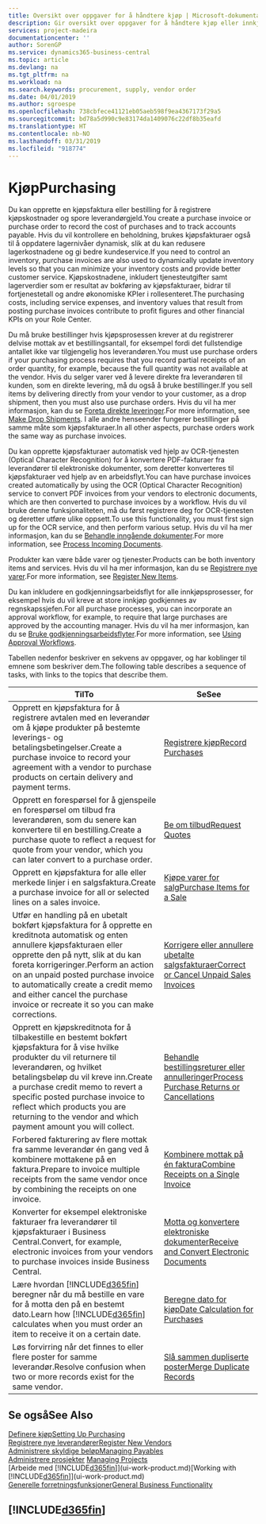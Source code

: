 ```yaml
---
title: Oversikt over oppgaver for å håndtere kjøp | Microsoft-dokumentasjon
description: Gir oversikt over oppgaver for å håndtere kjøp eller innkjøpsprosesser, inkludert hvordan kjøpsfakturaer og bestillinger fungerer.
services: project-madeira
documentationcenter: ''
author: SorenGP
ms.service: dynamics365-business-central
ms.topic: article
ms.devlang: na
ms.tgt_pltfrm: na
ms.workload: na
ms.search.keywords: procurement, supply, vendor order
ms.date: 04/01/2019
ms.author: sgroespe
ms.openlocfilehash: 738cbfece41121eb05aeb598f9ea4367173f29a5
ms.sourcegitcommit: bd78a5d990c9e83174da1409076c22df8b35eafd
ms.translationtype: HT
ms.contentlocale: nb-NO
ms.lasthandoff: 03/31/2019
ms.locfileid: "918774"
---
```

# <a name="purchasing"></a><span data-ttu-id="3edb6-103">Kjøp</span><span class="sxs-lookup"><span data-stu-id="3edb6-103">Purchasing</span></span>
<span data-ttu-id="3edb6-104">Du kan opprette en kjøpsfaktura eller bestilling for å registrere kjøpskostnader og spore leverandørgjeld.</span><span class="sxs-lookup"><span data-stu-id="3edb6-104">You create a purchase invoice or purchase order to record the cost of purchases and to track accounts payable.</span></span> <span data-ttu-id="3edb6-105">Hvis du vil kontrollere en beholdning, brukes kjøpsfakturaer også til å oppdatere lagernivåer dynamisk, slik at du kan redusere lagerkostnadene og gi bedre kundeservice.</span><span class="sxs-lookup"><span data-stu-id="3edb6-105">If you need to control an inventory, purchase invoices are also used to dynamically update inventory levels so that you can minimize your inventory costs and provide better customer service.</span></span> <span data-ttu-id="3edb6-106">Kjøpskostnadene, inkludert tjenesteutgifter samt lagerverdier som er resultat av bokføring av kjøpsfakturaer, bidrar til fortjenestetall og andre økonomiske KPIer i rollesenteret.</span><span class="sxs-lookup"><span data-stu-id="3edb6-106">The purchasing costs, including service expenses, and inventory values that result from posting purchase invoices contribute to profit figures and other financial KPIs on your Role Center.</span></span>

<span data-ttu-id="3edb6-107">Du må bruke bestillinger hvis kjøpsprosessen krever at du registrerer delvise mottak av et bestillingsantall, for eksempel fordi det fullstendige antallet ikke var tilgjengelig hos leverandøren.</span><span class="sxs-lookup"><span data-stu-id="3edb6-107">You must use purchase orders if your purchasing process requires that you record partial receipts of an order quantity, for example, because the full quantity was not available at the vendor.</span></span> <span data-ttu-id="3edb6-108">Hvis du selger varer ved å levere direkte fra leverandøren til kunden, som en direkte levering, må du også å bruke bestillinger.</span><span class="sxs-lookup"><span data-stu-id="3edb6-108">If you sell items by delivering directly from your vendor to your customer, as a drop shipment, then you must also use purchase orders.</span></span> <span data-ttu-id="3edb6-109">Hvis du vil ha mer informasjon, kan du se [Foreta direkte leveringer](sales-how-drop-shipment.md).</span><span class="sxs-lookup"><span data-stu-id="3edb6-109">For more information, see [Make Drop Shipments](sales-how-drop-shipment.md).</span></span> <span data-ttu-id="3edb6-110">I alle andre henseender fungerer bestillinger på samme måte som kjøpsfakturaer.</span><span class="sxs-lookup"><span data-stu-id="3edb6-110">In all other aspects, purchase orders work the same way as purchase invoices.</span></span>

<span data-ttu-id="3edb6-111">Du kan opprette kjøpsfakturaer automatisk ved hjelp av OCR-tjenesten (Optical Character Recognition) for å konvertere PDF-fakturaer fra leverandører til elektroniske dokumenter, som deretter konverteres til kjøpsfakturaer ved hjelp av en arbeidsflyt.</span><span class="sxs-lookup"><span data-stu-id="3edb6-111">You can have purchase invoices created automatically by using the OCR (Optical Character Recognition) service to convert PDF invoices from your vendors to electronic documents, which are then converted to purchase invoices by a workflow.</span></span> <span data-ttu-id="3edb6-112">Hvis du vil bruke denne funksjonaliteten, må du først registrere deg for OCR-tjenesten og deretter utføre ulike oppsett.</span><span class="sxs-lookup"><span data-stu-id="3edb6-112">To use this functionality, you must first sign up for the OCR service, and then perform various setup.</span></span> <span data-ttu-id="3edb6-113">Hvis du vil ha mer informasjon, kan du se [Behandle inngående dokumenter](across-process-income-documents.md).</span><span class="sxs-lookup"><span data-stu-id="3edb6-113">For more information, see [Process Incoming Documents](across-process-income-documents.md).</span></span>      

<span data-ttu-id="3edb6-114">Produkter kan være både varer og tjenester.</span><span class="sxs-lookup"><span data-stu-id="3edb6-114">Products can be both inventory items and services.</span></span> <span data-ttu-id="3edb6-115">Hvis du vil ha mer informasjon, kan du se [Registrere nye varer](inventory-how-register-new-items.md).</span><span class="sxs-lookup"><span data-stu-id="3edb6-115">For more information, see [Register New Items](inventory-how-register-new-items.md).</span></span>

<span data-ttu-id="3edb6-116">Du kan inkludere en godkjenningsarbeidsflyt for alle innkjøpsprosesser, for eksempel hvis du vil kreve at store innkjøp godkjennes av regnskapssjefen.</span><span class="sxs-lookup"><span data-stu-id="3edb6-116">For all purchase processes, you can incorporate an approval workflow, for example, to require that large purchases are approved by the accounting manager.</span></span> <span data-ttu-id="3edb6-117">Hvis du vil ha mer informasjon, kan du se [Bruke godkjenningsarbeidsflyter](across-how-use-approval-workflows.md).</span><span class="sxs-lookup"><span data-stu-id="3edb6-117">For more information, see [Using Approval Workflows](across-how-use-approval-workflows.md).</span></span>

<span data-ttu-id="3edb6-118">Tabellen nedenfor beskriver en sekvens av oppgaver, og har koblinger til emnene som beskriver dem.</span><span class="sxs-lookup"><span data-stu-id="3edb6-118">The following table describes a sequence of tasks, with links to the topics that describe them.</span></span>

| <span data-ttu-id="3edb6-119">Til</span><span class="sxs-lookup"><span data-stu-id="3edb6-119">To</span></span> | <span data-ttu-id="3edb6-120">Se</span><span class="sxs-lookup"><span data-stu-id="3edb6-120">See</span></span> |
| --- | --- |
| <span data-ttu-id="3edb6-121">Opprett en kjøpsfaktura for å registrere avtalen med en leverandør om å kjøpe produkter på bestemte leverings- og betalingsbetingelser.</span><span class="sxs-lookup"><span data-stu-id="3edb6-121">Create a purchase invoice to record your agreement with a vendor to purchase products on certain delivery and payment terms.</span></span> |[<span data-ttu-id="3edb6-122">Registrere kjøp</span><span class="sxs-lookup"><span data-stu-id="3edb6-122">Record Purchases</span></span>](purchasing-how-record-purchases.md) |
|<span data-ttu-id="3edb6-123">Opprett en forespørsel for å gjenspeile en forespørsel om tilbud fra leverandøren, som du senere kan konvertere til en bestilling.</span><span class="sxs-lookup"><span data-stu-id="3edb6-123">Create a purchase quote to reflect a request for quote from your vendor, which you can later convert to a purchase order.</span></span>|[<span data-ttu-id="3edb6-124">Be om tilbud</span><span class="sxs-lookup"><span data-stu-id="3edb6-124">Request Quotes</span></span>](purchasing-how-request-quotes.md)|
| <span data-ttu-id="3edb6-125">Opprett en kjøpsfaktura for alle eller merkede linjer i en salgsfaktura.</span><span class="sxs-lookup"><span data-stu-id="3edb6-125">Create a purchase invoice for all or selected lines on a sales invoice.</span></span> |[<span data-ttu-id="3edb6-126">Kjøpe varer for salg</span><span class="sxs-lookup"><span data-stu-id="3edb6-126">Purchase Items for a Sale</span></span>](purchasing-how-purchase-products-sale.md) |
| <span data-ttu-id="3edb6-127">Utfør en handling på en ubetalt bokført kjøpsfaktura for å opprette en kreditnota automatisk og enten annullere kjøpsfakturaen eller opprette den på nytt, slik at du kan foreta korrigeringer.</span><span class="sxs-lookup"><span data-stu-id="3edb6-127">Perform an action on an unpaid posted purchase invoice to automatically create a credit memo and either cancel the purchase invoice or recreate it so you can make corrections.</span></span> |[<span data-ttu-id="3edb6-128">Korrigere eller annullere ubetalte salgsfakturaer</span><span class="sxs-lookup"><span data-stu-id="3edb6-128">Correct or Cancel Unpaid Sales Invoices</span></span>](purchasing-how-correct-cancel-unpaid-purchase-invoices.md) |
| <span data-ttu-id="3edb6-129">Opprett en kjøpskreditnota for å tilbakestille en bestemt bokført kjøpsfaktura for å vise hvilke produkter du vil returnere til leverandøren, og hvilket betalingsbeløp du vil kreve inn.</span><span class="sxs-lookup"><span data-stu-id="3edb6-129">Create a purchase credit memo to revert a specific posted purchase invoice to reflect which products you are returning to the vendor and which payment amount you will collect.</span></span> |[<span data-ttu-id="3edb6-130">Behandle bestillingsreturer eller annulleringer</span><span class="sxs-lookup"><span data-stu-id="3edb6-130">Process Purchase Returns or Cancellations</span></span>](purchasing-how-register-new-vendors.md) |
|<span data-ttu-id="3edb6-131">Forbered fakturering av flere mottak fra samme leverandør én gang ved å kombinere mottakene på en faktura.</span><span class="sxs-lookup"><span data-stu-id="3edb6-131">Prepare to invoice multiple receipts from the same vendor once by combining the receipts on one invoice.</span></span>|[<span data-ttu-id="3edb6-132">Kombinere mottak på én faktura</span><span class="sxs-lookup"><span data-stu-id="3edb6-132">Combine Receipts on a Single Invoice</span></span>](purchasing-how-to-combine-receipts.md)|
|<span data-ttu-id="3edb6-133">Konverter for eksempel elektroniske fakturaer fra leverandører til kjøpsfakturaer i Business Central.</span><span class="sxs-lookup"><span data-stu-id="3edb6-133">Convert, for example, electronic invoices from your vendors to purchase invoices inside Business Central.</span></span>|[<span data-ttu-id="3edb6-134">Motta og konvertere elektroniske dokumenter</span><span class="sxs-lookup"><span data-stu-id="3edb6-134">Receive and Convert Electronic Documents</span></span>](purchasing-how-to-receive-and-convert-electronic-documents.md)|
| <span data-ttu-id="3edb6-135">Lære hvordan [!INCLUDE[d365fin](includes/d365fin_md.md)] beregner når du må bestille en vare for å motta den på en bestemt dato.</span><span class="sxs-lookup"><span data-stu-id="3edb6-135">Learn how [!INCLUDE[d365fin](includes/d365fin_md.md)] calculates when you must order an item to receive it on a certain date.</span></span>|[<span data-ttu-id="3edb6-136">Beregne dato for kjøp</span><span class="sxs-lookup"><span data-stu-id="3edb6-136">Date Calculation for Purchases</span></span>](purchasing-date-calculation-for-purchases.md)|
|<span data-ttu-id="3edb6-137">Løs forvirring når det finnes to eller flere poster for samme leverandør.</span><span class="sxs-lookup"><span data-stu-id="3edb6-137">Resolve confusion when two or more records exist for the same vendor.</span></span>|[<span data-ttu-id="3edb6-138">Slå sammen dupliserte poster</span><span class="sxs-lookup"><span data-stu-id="3edb6-138">Merge Duplicate Records</span></span>](sales-how-merge-duplicate-records.md)|

## <a name="see-also"></a><span data-ttu-id="3edb6-139">Se også</span><span class="sxs-lookup"><span data-stu-id="3edb6-139">See Also</span></span>
[<span data-ttu-id="3edb6-140">Definere kjøp</span><span class="sxs-lookup"><span data-stu-id="3edb6-140">Setting Up Purchasing</span></span>](purchasing-setup-purchasing.md)  
[<span data-ttu-id="3edb6-141">Registrere nye leverandører</span><span class="sxs-lookup"><span data-stu-id="3edb6-141">Register New Vendors</span></span>](purchasing-how-register-new-vendors.md)  
[<span data-ttu-id="3edb6-142">Administrere skyldige beløp</span><span class="sxs-lookup"><span data-stu-id="3edb6-142">Managing Payables</span></span>](payables-manage-payables.md)  
<span data-ttu-id="3edb6-143">[Administrere prosjekter](projects-manage-projects.md)  </span><span class="sxs-lookup"><span data-stu-id="3edb6-143">[Managing Projects](projects-manage-projects.md)  </span></span>  
<span data-ttu-id="3edb6-144">[Arbeide med [!INCLUDE[d365fin](includes/d365fin_md.md)]](ui-work-product.md)</span><span class="sxs-lookup"><span data-stu-id="3edb6-144">[Working with [!INCLUDE[d365fin](includes/d365fin_md.md)]](ui-work-product.md)</span></span>  
[<span data-ttu-id="3edb6-145">Generelle forretningsfunksjoner</span><span class="sxs-lookup"><span data-stu-id="3edb6-145">General Business Functionality</span></span>](ui-across-business-areas.md)

## [!INCLUDE[d365fin](includes/free_trial_md.md)]  
